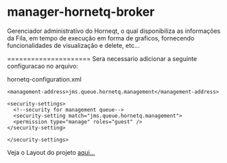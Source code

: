 manager-hornetq-broker
======================

Gerenciador administrativo do Horneqt, o qual disponibiliza as informações da Fila, em tempo de execução em forma de graficos, fornecendo funcionalidades de visualização e delete, etc...

=====================
Sera necessario adicionar a seguinte configuracao no arquivo: 

hornetq-configuration.xml


    <management-address>jms.queue.hornetq.management</management-address>
  
    <security-settings>
      <!--security for management queue-->
      <security-setting match="jms.queue.hornetq.management">
      <permission type="manage" roles="guest" />
    </security-setting>
    
    </security-settings>


Veja o Layout do projeto <a href='https://drive.google.com/file/d/0B8q_GPBeJwmybW1mS0hvTVBUVUU/edit?usp=sharing'> aqui...</a>








